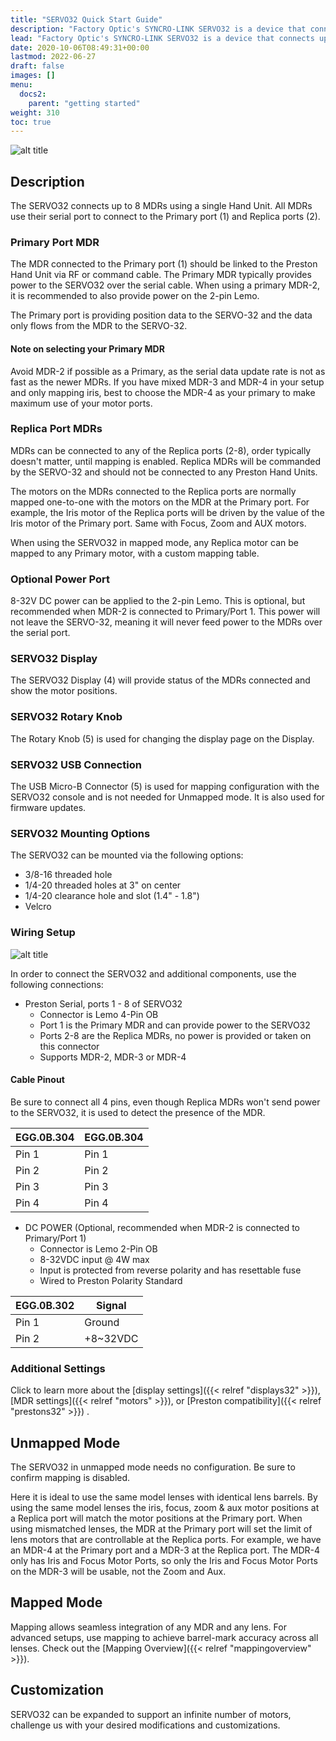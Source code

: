 ```yaml
---
title: "SERVO32 Quick Start Guide"
description: "Factory Optic's SYNCRO-LINK SERVO32 is a device that connects up to 8 Preston Cinema MDRs; giving you control of up to 32 lens motors with a single Hand Unit. Ideal for multicamera setups such as 3D or camera arrays."
lead: "Factory Optic's SYNCRO-LINK SERVO32 is a device that connects up to 8 Preston Cinema MDRs; giving you control of up to 32 lens motors with a single Hand Unit. Ideal for multicamera setups such as 3D or camera arrays."
date: 2020-10-06T08:49:31+00:00
lastmod: 2022-06-27
draft: false
images: []
menu:
  docs2:
    parent: "getting started"
weight: 310
toc: true
---
```


<img src="/images/s32/s32overview.png" title="SERVO32 In Action" alt="alt title"/>

## Description

The SERVO32 connects up to 8 MDRs using a single Hand Unit. All MDRs use their serial port to connect to the Primary port (1) and Replica ports (2).

### Primary Port MDR

The MDR connected to the Primary port (1) should be linked to the Preston Hand Unit via RF or command cable. The Primary MDR typically provides power to the SERVO32 over the serial cable. When using a primary MDR-2, it is recommended to also provide power on the 2-pin Lemo.

The Primary port is providing position data to the SERVO-32 and the data only flows from the MDR to the SERVO-32.

#### Note on selecting your Primary MDR

Avoid MDR-2 if possible as a Primary, as the serial data update rate is not as fast as the newer MDRs. If you have mixed MDR-3 and MDR-4 in your setup and only mapping iris, best to choose the MDR-4 as your primary to make maximum use of your motor ports.

### Replica Port MDRs

MDRs can be connected to any of the Replica ports (2-8), order typically doesn't matter, until mapping is enabled. Replica MDRs will be commanded by the SERVO-32 and should not be connected to any Preston Hand Units.

The motors on the MDRs connected to the Replica ports are normally mapped one-to-one with the motors on the MDR at the Primary port. For example, the Iris motor of the Replica ports will be driven by the value of the Iris motor of the Primary port. Same with Focus, Zoom and AUX motors.

When using the SERVO32 in mapped mode, any Replica motor can be mapped to any Primary motor, with a custom mapping table.

### Optional Power Port

8-32V DC power can be applied to the 2-pin Lemo. This is optional, but recommended when MDR-2 is connected to Primary/Port 1. This power will not leave the SERVO-32, meaning it will never feed power to the MDRs over the serial port.

### SERVO32 Display

 The SERVO32 Display (4) will provide status of the MDRs connected and show the motor positions.

### SERVO32 Rotary Knob

The Rotary Knob (5) is used for changing the display page on the Display.

### SERVO32 USB Connection

The USB Micro-B Connector (5) is used for mapping configuration with the SERVO32 console and is not needed for Unmapped mode. It is also used for firmware updates.

### SERVO32 Mounting Options

The SERVO32 can be mounted via the following options:

- 3/8-16 threaded hole
- 1/4-20 threaded holes at 3" on center
- 1/4-20 clearance hole and slot (1.4" - 1.8")
- Velcro

### Wiring Setup

<img src="/images/SERVO32WIRING.png" title="Wiring Diagram" alt="alt title"/>

In order to connect the SERVO32 and additional components, use the following connections:

- Preston Serial, ports 1 - 8 of SERVO32
  - Connector is Lemo 4-Pin OB
  - Port 1 is the Primary MDR and can provide power to the SERVO32
  - Ports 2-8 are the Replica MDRs, no power is provided or taken on this connector
  - Supports MDR-2, MDR-3 or MDR-4

#### Cable Pinout

Be sure to connect all 4 pins, even though Replica MDRs won't send power to the SERVO32, it is used to detect the presence of the MDR.

| EGG.0B.304 | EGG.0B.304 |
| ---------- | ---------- |
| Pin 1 | Pin 1 |
| Pin 2 | Pin 2 |
| Pin 3 | Pin 3 |
| Pin 4 | Pin 4 |

- DC POWER (Optional, recommended when MDR-2 is connected to Primary/Port 1)
  - Connector is Lemo 2-Pin OB
  - 8-32VDC input @ 4W max
  - Input is protected from reverse polarity and has resettable fuse
  - Wired to Preston Polarity Standard

| EGG.0B.302 | Signal |
| ---------- | ------ |
| Pin 1 | Ground |
| Pin 2 | +8~32VDC |

### Additional Settings

Click to learn more about the [display settings]({{< relref "displays32" >}}), [MDR settings]({{< relref "motors" >}}), or [Preston compatibility]({{< relref "prestons32" >}}) .

## Unmapped Mode

The SERVO32 in unmapped mode needs no configuration. Be sure to confirm mapping is disabled.

Here it is ideal to use the same model lenses with identical lens barrels. By using the same model lenses the iris, focus, zoom & aux motor positions at a Replica port will match the motor positions at the Primary port. When using mismatched lenses, the MDR at the Primary port will set the limit of lens motors that are controllable at the Replica ports. For example, we have an MDR-4 at the Primary port and a MDR-3 at the Replica port. The MDR-4 only has Iris and Focus Motor Ports, so only the Iris and Focus Motor Ports on the MDR-3 will be usable, not the Zoom and Aux.

## Mapped Mode

Mapping allows seamless integration of any MDR and any lens. For advanced setups, use mapping to achieve barrel-mark accuracy across all lenses. Check out the [Mapping Overview]({{< relref "mappingoverview" >}}).

## Customization

SERVO32 can be expanded to support an infinite number of motors, challenge us with your desired modifications and customizations.
